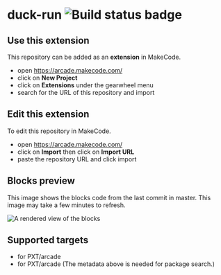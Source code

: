 # duck-run ![Build status badge](https://github.com/astronaut-creator/duck-run/workflows/MakeCode/badge.svg)



## Use this extension

This repository can be added as an **extension** in MakeCode.

* open https://arcade.makecode.com/
* click on **New Project**
* click on **Extensions** under the gearwheel menu
* search for the URL of this repository and import

## Edit this extension

To edit this repository in MakeCode.

* open https://arcade.makecode.com/
* click on **Import** then click on **Import URL**
* paste the repository URL and click import

## Blocks preview

This image shows the blocks code from the last commit in master.
This image may take a few minutes to refresh.

![A rendered view of the blocks](https://github.com/astronaut-creator/duck-run/raw/master/.makecode/blocks.png)

## Supported targets

* for PXT/arcade
* for PXT/arcade
(The metadata above is needed for package search.)

